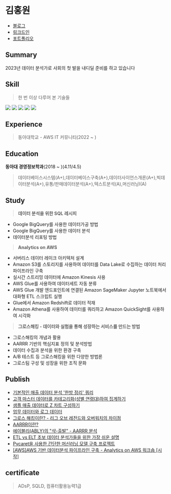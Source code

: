 # 김홍원

- [블로그](https://khw742002.tistory.com/)
- [링크드인](https://www.linkedin.com/in/%ED%99%8D%EC%9B%90-%EA%B9%80-944666243/)
- [포트폴리오](https://endurable-waiter-538.notion.site/Hongwon-s-Portfolio-d66de175156340a7ab543f04981f0946)


## Summary
2023년 데이터 분석가로 사회의 첫 발을 내디딜 준비를 하고 있습니다

## Skill
>한 번 이상 다루어 본 기술들
>
<img src="https://img.shields.io/badge/Python-3766AB?style=flat-square&logo=Python&logoColor=white"/></a>
<img src="https://img.shields.io/badge/Pandas-150458?style=flat-square&logo=Pandas&logoColor=white"/></a>
<img src="https://img.shields.io/badge/Numpy-013243?style=flat-square&logo=Numpy&logoColor=white"/></a>
<img src="https://img.shields.io/badge/scikit learn-f7931e?style=flat-square&logo=scikit-learn&logoColor=white"/></a>
<img src="https://img.shields.io/badge/BigQuery-4285F4?style=flat-square&logo=Google Cloud&logoColor=white"/></a>

## Experience
>동아대학교 - AWS IT 커뮤니티(2022 ~ )
## Education
**동아대 경영정보학과**(2018 ~ )(4.11/4.5)
>데이터베이스시스템(A+),데이터베이스구축(A+),데이터사이언스개론(A+),빅데이터분석(A+),유통/판매데이터분석(A+),텍스트분석(A),머신러닝I(A)

## Study
> **데이터 분석을 위한 SQL 레시피**
  - Google BigQuery를 사용한 데이터가공 방법
  - Google BigQuery를 사용한 데이터 분석
  - 데이터분석 리포팅 방법
> **Analytics on AWS**
  - 서버리스 데이터 레이크 아키텍처 설계
  - Amazon S3를 스토리지를 사용하여 데이터를 Data Lake로 수집하는 데이터 처리 파이프라인 구축
  - 실시간 스트리밍 데이터에 Amazon Kinesis 사용
  - AWS Glue를 사용하여 데이터세트 자동 분류
  - AWS Glue 개발 엔드포인트에 연결된 Amazon SageMaker Jupyter 노트북에서 대화형 ETL 스크립트 실행
  - Glue에서 Amazon Redshift로 데이터 적재
  - Amazon Athena를 사용하여 데이터를 쿼리하고 Amazon QuickSight를 사용하여 시각화
> **그로스해킹 - 데이터와 실험을 통해 성장하는 서비스를 만드는 방법**
  - 그로스해킹의 개념과 활용
  - AARRR 기반의 핵심지표 정의 및 분석방법
  - 데이터 수집과 분석을 위한 환경 구축
  - A/B 테스트 등 그로스해킹을 위한 다양한 방법론
  - 그로스팀 구성 및 성장을 위한 조직 문화 

## Publish
- [기본적인 매출 데이터 분석 '한방 정리' 쿼리](https://khw742002.tistory.com/27?category=1006664)
- [고객 마스터 데이터를 카테고리화(성별,연령대)하여 집계하기](https://khw742002.tistory.com/42?category=1006664)
- [샘플 매출 데이터로 Z 차트 구성하기](https://khw742002.tistory.com/28?category=1006664)
- [업무 데이터와 로그 데이터](https://khw742002.tistory.com/13?category=1006663)
- [그로스 해킹이란? - 리그 오브 레전드와 오버워치의 차이점](https://khw742002.tistory.com/40?category=1006663)
- [AARRR이란?](https://khw742002.tistory.com/46?category=1006663)
- [에이블리(ABLY)의 "샥-출발" - AARRR 분석](https://khw742002.tistory.com/47?category=1006663)
- [ETL vs ELT 초보 데이터 분석가들을 위한 가장 쉬운 설명](https://khw742002.tistory.com/31?category=1016894)
- [Pycaret을 사용한 간단한 머신러닝 모델 구축 프로젝트](https://khw742002.tistory.com/41?category=1016895)
- [[AWS]AWS 기반 데이터분석 파이프라인 구축 - Analytics on AWS 워크숍 [시작]](https://khw742002.tistory.com/32?category=1006667)
## certificate
>ADsP, SQLD, 컴퓨터활용능력1급

